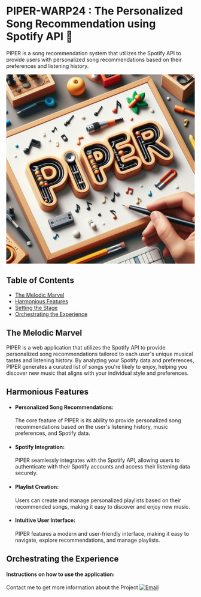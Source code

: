 # PIPER-WARP24 : The Personalized Song Recommendation using Spotify API 🎵
  PIPER is a song recommendation system that utilizes the Spotify API to provide users with personalized song recommendations based on their preferences and listening history.

![PIPER Logo](assets/piper_banner_img.png)

## Table of Contents

- [The Melodic Marvel](#the-melodic-marvel)
- [Harmonious Features](#harmonious-features)
- [Setting the Stage](#setting-the-stage)
- [Orchestrating the Experience](#orchestrating-the-experience)

## The Melodic Marvel

PIPER is a web application that utilizes the Spotify API to provide personalized song recommendations tailored to each user's unique musical tastes and listening history. By analyzing your Spotify data and preferences, PIPER generates a curated list of songs you're likely to enjoy, helping you discover new music that aligns with your individual style and preferences.

## Harmonious Features

- #### Personalized Song Recommendations:

  The core feature of PIPER is its ability to provide personalized song recommendations based on the user's listening history, music preferences, and Spotify data.
  
- #### Spotify Integration: 
  PIPER seamlessly integrates with the Spotify API, allowing users to authenticate with their Spotify accounts and access their listening data securely.

- #### Playlist Creation:
  Users can create and manage personalized playlists based on their recommended songs, making it easy to discover and enjoy new music.

- #### Intuitive User Interface:
  PIPER features a modern and user-friendly interface, making it easy to navigate, explore recommendations, and manage playlists.

## Orchestrating the Experience
#### Instructions on how to use the application:
Contact me to get more information about the Project
[![Email](https://img.shields.io/badge/Gmail-D14836?style=for-the-badge&logo=gmail&logoColor=white)](vyankateshd206@gmail.com)

